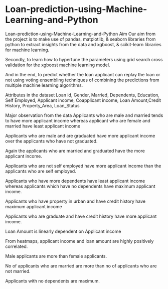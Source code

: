 # Loan-prediction-using-Machine-Learning-and-Python
Loan-prediction-using-Machine-Learning-and-Python
Aim
Our aim from the project is to make use of pandas, matplotlib, & seaborn libraries from python to extract insights from the data and xgboost, & scikit-learn libraries for machine learning.

Secondly, to learn how to hypertune the parameters using grid search cross validation for the xgboost machine learning model.

And in the end, to predict whether the loan applicant can replay the loan or not using voting ensembling techniques of combining the predictions from multiple machine learning algorithms.

Attributes in the dataset
Loan id, Gender, Married, Dependents, Education, Self Employed, Applicant income, Coapplicant income, Loan Amount,Credit History, Property_Area, Loan_Status

Major observation from the data
Applicants who are male and married tends to have more applicant income whereas applicant who are female and married have least applicant income

Applicants who are male and are graduated have more applicant income over the applicants who have not graduated.

Again the applicants who are married and graduated have the more applicant income.

Applicants who are not self employed have more applicant income than the applicants who are self employed.

Applicants who have more dependents have least applicant income whereas applicants which have no dependents have maximum applicant income.

Applicants who have property in urban and have credit history have maximum applicant income

Applicants who are graduate and have credit history have more applicant income.

Loan Amount is linearly dependent on Applicant income

From heatmaps, applicant income and loan amount are highly positively correlated.

Male applicants are more than female applicants.

No of applicants who are married are more than no of applicants who are not married.

Applicants with no dependents are maximum.


